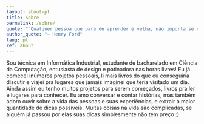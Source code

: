 ```yaml
---
layout: about-pt
title: Sobre
permalink: /sobre/
quote: "“Qualquer pessoa que pare de aprender é velha, não importa se ela tem 20 ou 80 anos. Qualquer um que continua aprendendo permanece sempre jovem.”"
author_quote: "― Henry Ford"
lang: pt
ref: about
---
```


Sou técnica em Informática Industrial, estudante de bacharelado em Ciência da Computação, entusiasta de design e patinadora nas horas livres! Eu já comecei inúmeros projetos pessoais, li mais livros do que eu conseguiria discutir e viajei pra lugares que jamais imaginei que teria visitado um dia. Ainda assim eu tenho muitos projetos para serem começados, livros pra ler e lugares para conhecer. Eu amo conversar e contar histórias, mas também adoro ouvir sobre a vida das pessoas e suas experiências, e extrair a maior quantidade de dicas possíveis. Muitas coisas na vida são complicadas, se alguém já passou por elas suas dicas simplesmente não tem preço :)
